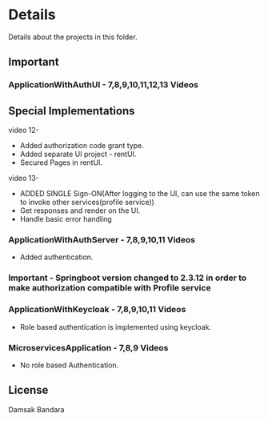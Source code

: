 # Details

Details about the projects in this folder.

## Important 

### ApplicationWithAuthUI - 7,8,9,10,11,12,13 Videos

## Special Implementations 

video 12- 
- Added authorization code grant type.
- Added separate UI project - rentUI.
- Secured Pages in rentUI. 

video 13- 
- ADDED SINGLE Sign-ON(After logging to the UI, can use the same token to  invoke other services(profile service))
- Get responses and render on the UI.
- Handle basic error handling

### ApplicationWithAuthServer - 7,8,9,10,11 Videos
- Added authentication.
### Important - Springboot version changed to 2.3.12 in order to make authorization compatible with Profile service

### ApplicationWithKeycloak - 7,8,9,10,11 Videos
- Role based authentication is implemented using keycloak. 

### MicroservicesApplication - 7,8,9 Videos
- No role based Authentication. 


## License
Damsak Bandara